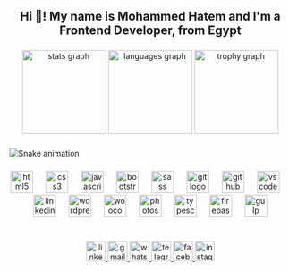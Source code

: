<h2 align="center">Hi 👋! My name is Mohammed Hatem and I'm a Frontend Developer, from Egypt</h2>

###

<div align="center">
  <img src="https://github-readme-stats.vercel.app/api?username=M-Hatem98&hide_title=false&hide_rank=false&show_icons=true&include_all_commits=true&count_private=true&disable_animations=false&theme=dracula&locale=en&hide_border=false&order=1" height="150" alt="stats graph"  />
  <img src="https://github-readme-stats.vercel.app/api/top-langs?username=M-Hatem98&locale=en&hide_title=false&layout=compact&card_width=320&langs_count=5&theme=dracula&hide_border=false&order=2" height="150" alt="languages graph"  />
  <img src="https://github-profile-trophy.vercel.app?username=M-Hatem98&theme=dracula&column=-1&row=1&margin-w=8&margin-h=8&no-bg=false&no-frame=false&order=4" height="150" alt="trophy graph"  />
</div>

###

<img src="https://raw.githubusercontent.com/M-Hatem98/M-Hatem98/output/snake.svg" alt="Snake animation" />

###

<div align="center">
  <img src="https://cdn.jsdelivr.net/gh/devicons/devicon/icons/html5/html5-original.svg" height="40" alt="html5 logo"  />
  <img width="15" />
  <img src="https://cdn.jsdelivr.net/gh/devicons/devicon/icons/css3/css3-original.svg" height="40" alt="css3 logo"  />
  <img width="15" />
  <img src="https://cdn.jsdelivr.net/gh/devicons/devicon/icons/javascript/javascript-original.svg" height="40" alt="javascript logo"  />
  <img width="15" />
  <img src="https://cdn.jsdelivr.net/gh/devicons/devicon/icons/bootstrap/bootstrap-original.svg" height="40" alt="bootstrap logo"  />
  <img width="15" />
  <img src="https://cdn.jsdelivr.net/gh/devicons/devicon/icons/sass/sass-original.svg" height="40" alt="sass logo"  />
  <img width="15" />
  <img src="https://cdn.jsdelivr.net/gh/devicons/devicon/icons/git/git-original.svg" height="40" alt="git logo"  />
  <img width="15" />
  <img src="https://cdn.jsdelivr.net/gh/devicons/devicon/icons/github/github-original.svg" height="40" alt="github logo"  />
  <img width="15" />
  <img src="https://cdn.jsdelivr.net/gh/devicons/devicon/icons/vscode/vscode-original.svg" height="40" alt="vscode logo"  />
  <img width="15" />
  <img src="https://cdn.jsdelivr.net/gh/devicons/devicon/icons/linkedin/linkedin-original.svg" height="40" alt="linkedin logo"  />
  <img width="15" />
  <img src="https://cdn.jsdelivr.net/gh/devicons/devicon/icons/wordpress/wordpress-original.svg" height="40" alt="wordpress logo"  />
  <img width="15" />
  <img src="https://cdn.jsdelivr.net/gh/devicons/devicon/icons/woocommerce/woocommerce-original.svg" height="40" alt="woocommerce logo"  />
  <img width="15" />
  <img src="https://cdn.jsdelivr.net/gh/devicons/devicon/icons/photoshop/photoshop-plain.svg" height="40" alt="photoshop logo"  />
  <img width="15" />
  <img src="https://cdn.jsdelivr.net/gh/devicons/devicon/icons/typescript/typescript-original.svg" height="40" alt="typescript logo"  />
  <img width="15" />
  <img src="https://cdn.jsdelivr.net/gh/devicons/devicon/icons/firebase/firebase-plain.svg" height="40" alt="firebase logo"  />
  <img width="15" />
  <img src="https://cdn.jsdelivr.net/gh/devicons/devicon/icons/gulp/gulp-plain.svg" height="40" alt="gulp logo"  />
</div>

###

<br clear="both">

<div align="center">
  <a href="www.linkedin.com/in/m-hatem98" target="_blank">
    <img src="https://img.shields.io/static/v1?message=LinkedIn&logo=linkedin&label=&color=0077B5&logoColor=white&labelColor=&style=plastic" height="35" alt="linkedin logo"  />
  </a>
  <a href="https://mail.google.com/mail/u/moh.hat226@gmail.com" target="_blank">
    <img src="https://img.shields.io/static/v1?message=Gmail&logo=gmail&label=&color=D14836&logoColor=white&labelColor=&style=plastic" height="35" alt="gmail logo"  />
  </a>
  <a href="https://wa.me/201022070283" target="_blank">
    <img src="https://img.shields.io/static/v1?message=Whatsapp&logo=whatsapp&label=&color=25D366&logoColor=white&labelColor=&style=plastic" height="35" alt="whatsapp logo"  />
  </a>
  <a href="https://t.me/Mohammed_Hatem98" target="_blank">
    <img src="https://img.shields.io/static/v1?message=Telegram&logo=telegram&label=&color=2CA5E0&logoColor=white&labelColor=&style=plastic" height="35" alt="telegram logo"  />
  </a>
  <a href="https://www.facebook.com/mohammed.hatem.007" target="_blank">
    <img src="https://img.shields.io/static/v1?message=Facebook&logo=facebook&label=&color=1877F2&logoColor=white&labelColor=&style=plastic" height="35" alt="facebook logo"  />
  </a>
  <a href="https://www.instagram.com/mohammed_hatem98/" target="_blank">
    <img src="https://img.shields.io/static/v1?message=Instagram&logo=instagram&label=&color=E4405F&logoColor=white&labelColor=&style=plastic" height="35" alt="instagram logo"  />
  </a>
</div>

###
